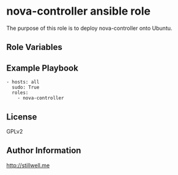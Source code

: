 nova-controller ansible role
============================

The purpose of this role is to deploy nova-controller onto Ubuntu. 

Role Variables
--------------

Example Playbook
-------------------------

    - hosts: all
      sudo: True
      roles:
        - nova-controller

License
-------

GPLv2

Author Information
------------------

http://stillwell.me
